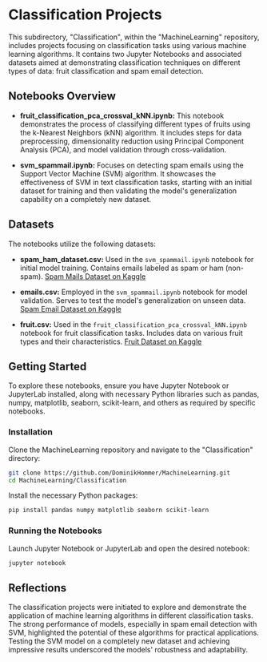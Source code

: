 # Classification Projects

This subdirectory, "Classification", within the "MachineLearning" repository, includes projects focusing on classification tasks using various machine learning algorithms. It contains two Jupyter Notebooks and associated datasets aimed at demonstrating classification techniques on different types of data: fruit classification and spam email detection.

## Notebooks Overview

- **fruit_classification_pca_crossval_kNN.ipynb:** This notebook demonstrates the process of classifying different types of fruits using the k-Nearest Neighbors (kNN) algorithm. It includes steps for data preprocessing, dimensionality reduction using Principal Component Analysis (PCA), and model validation through cross-validation.

- **svm_spammail.ipynb:** Focuses on detecting spam emails using the Support Vector Machine (SVM) algorithm. It showcases the effectiveness of SVM in text classification tasks, starting with an initial dataset for training and then validating the model's generalization capability on a completely new dataset.

## Datasets

The notebooks utilize the following datasets:

- **spam_ham_dataset.csv:** Used in the `svm_spammail.ipynb` notebook for initial model training. Contains emails labeled as spam or ham (non-spam).
  [Spam Mails Dataset on Kaggle](https://www.kaggle.com/datasets/venky73/spam-mails-dataset/data)

- **emails.csv:** Employed in the `svm_spammail.ipynb` notebook for model validation. Serves to test the model's generalization on unseen data.
  [Spam Email Dataset on Kaggle](https://www.kaggle.com/datasets/jackksoncsie/spam-email-dataset)

- **fruit.csv:** Used in the `fruit_classification_pca_crossval_kNN.ipynb` notebook for fruit classification tasks. Includes data on various fruit types and their characteristics.
  [Fruit Dataset on Kaggle](https://www.kaggle.com/datasets/wuxi5791/fruitcsv)

## Getting Started

To explore these notebooks, ensure you have Jupyter Notebook or JupyterLab installed, along with necessary Python libraries such as pandas, numpy, matplotlib, seaborn, scikit-learn, and others as required by specific notebooks.

### Installation

Clone the MachineLearning repository and navigate to the "Classification" directory:

```bash
git clone https://github.com/DominikHommer/MachineLearning.git
cd MachineLearning/Classification
```

Install the necessary Python packages:

```bash
pip install pandas numpy matplotlib seaborn scikit-learn
```

### Running the Notebooks

Launch Jupyter Notebook or JupyterLab and open the desired notebook:

```bash
jupyter notebook
```

## Reflections

The classification projects were initiated to explore and demonstrate the application of machine learning algorithms in different classification tasks. The strong performance of models, especially in spam email detection with SVM, highlighted the potential of these algorithms for practical applications. Testing the SVM model on a completely new dataset and achieving impressive results underscored the models' robustness and adaptability.

